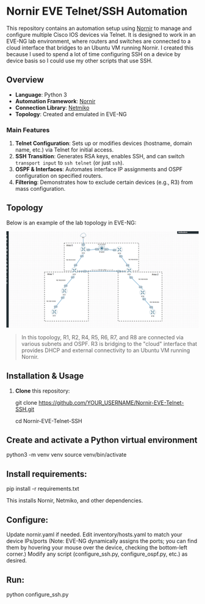 # Nornir EVE Telnet/SSH Automation

This repository contains an automation setup using [Nornir](https://nornir.readthedocs.io) to manage and configure multiple Cisco IOS devices via Telnet. It is designed to work in an EVE-NG lab environment, where routers and switches are connected to a cloud interface that bridges to an Ubuntu VM running Nornir. I created this because I used to spend a lot of time configuring SSH on a device by device basis so I could use my other scripts that use SSH.

## Overview

- **Language**: Python 3
- **Automation Framework**: [Nornir](https://nornir.readthedocs.io)
- **Connection Library**: [Netmiko](https://github.com/ktbyers/netmiko)
- **Topology**: Created and emulated in EVE-NG

### Main Features

1. **Telnet Configuration**: Sets up or modifies devices (hostname, domain name, etc.) via Telnet for initial access.  
2. **SSH Transition**: Generates RSA keys, enables SSH, and can switch `transport input` to `ssh telnet` (or just `ssh`).  
3. **OSPF & Interfaces**: Automates interface IP assignments and OSPF configuration on specified routers.  
4. **Filtering**: Demonstrates how to exclude certain devices (e.g., R3) from mass configuration.  

## Topology

Below is an example of the lab topology in EVE-NG:

![Topology Diagram](images/Topology.png)

> In this topology, R1, R2, R4, R5, R6, R7, and R8 are connected via various subnets and OSPF. R3 is bridging to the "cloud" interface that provides DHCP and external connectivity to an Ubuntu VM running Nornir.

## Installation & Usage

1. **Clone** this repository:
   
   git clone https://github.com/YOUR_USERNAME/Nornir-EVE-Telnet-SSH.git
   
   cd Nornir-EVE-Telnet-SSH

## Create and activate a Python virtual environment
  python3 -m venv venv
  source venv/bin/activate

## Install requirements:

  pip install -r requirements.txt

  This installs Nornir, Netmiko, and other dependencies.

## Configure:

Update nornir.yaml if needed.
Edit inventory/hosts.yaml to match your device IPs/ports (Note: EVE-NG dynamically assigns the ports; you can find them by hovering your mouse over the device, checking the bottom-left corner.)
Modify any script (configure_ssh.py, configure_ospf.py, etc.) as desired.

## Run:
  
  python configure_ssh.py


